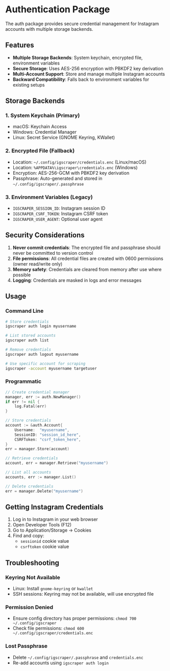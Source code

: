 # Authentication Package

The auth package provides secure credential management for Instagram accounts with multiple storage backends.

## Features

- **Multiple Storage Backends**: System keychain, encrypted file, environment variables
- **Secure Storage**: Uses AES-256 encryption with PBKDF2 key derivation
- **Multi-Account Support**: Store and manage multiple Instagram accounts
- **Backward Compatibility**: Falls back to environment variables for existing setups

## Storage Backends

### 1. System Keychain (Primary)
- macOS: Keychain Access
- Windows: Credential Manager
- Linux: Secret Service (GNOME Keyring, KWallet)

### 2. Encrypted File (Fallback)
- Location: `~/.config/igscraper/credentials.enc` (Linux/macOS)
- Location: `%APPDATA%\igscraper\credentials.enc` (Windows)
- Encryption: AES-256-GCM with PBKDF2 key derivation
- Passphrase: Auto-generated and stored in `~/.config/igscraper/.passphrase`

### 3. Environment Variables (Legacy)
- `IGSCRAPER_SESSION_ID`: Instagram session ID
- `IGSCRAPER_CSRF_TOKEN`: Instagram CSRF token
- `IGSCRAPER_USER_AGENT`: Optional user agent

## Security Considerations

1. **Never commit credentials**: The encrypted file and passphrase should never be committed to version control
2. **File permissions**: All credential files are created with 0600 permissions (owner read/write only)
3. **Memory safety**: Credentials are cleared from memory after use where possible
4. **Logging**: Credentials are masked in logs and error messages

## Usage

### Command Line

```bash
# Store credentials
igscraper auth login myusername

# List stored accounts
igscraper auth list

# Remove credentials
igscraper auth logout myusername

# Use specific account for scraping
igscraper -account myusername targetuser
```

### Programmatic

```go
// Create credential manager
manager, err := auth.NewManager()
if err != nil {
    log.Fatal(err)
}

// Store credentials
account := &auth.Account{
    Username:  "myusername",
    SessionID: "session_id_here",
    CSRFToken: "csrf_token_here",
}
err = manager.Store(account)

// Retrieve credentials
account, err = manager.Retrieve("myusername")

// List all accounts
accounts, err := manager.List()

// Delete credentials
err = manager.Delete("myusername")
```

## Getting Instagram Credentials

1. Log in to Instagram in your web browser
2. Open Developer Tools (F12)
3. Go to Application/Storage → Cookies
4. Find and copy:
   - `sessionid` cookie value
   - `csrftoken` cookie value

## Troubleshooting

### Keyring Not Available
- Linux: Install `gnome-keyring` or `kwallet`
- SSH sessions: Keyring may not be available, will use encrypted file

### Permission Denied
- Ensure config directory has proper permissions: `chmod 700 ~/.config/igscraper`
- Check file permissions: `chmod 600 ~/.config/igscraper/credentials.enc`

### Lost Passphrase
- Delete `~/.config/igscraper/.passphrase` and `credentials.enc`
- Re-add accounts using `igscraper auth login`